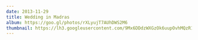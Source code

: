 ```yaml
---
date: 2013-11-29
title: Wedding in Madras
album: https://goo.gl/photos/rXLyujT7AUhDWS2M6
thumbnail: https://lh3.googleusercontent.com/9Mx6DDdzWXGzOk6uupOvhMQzR1hj5qjWSZaBLUPiO2c2byGUG9fDumXivz1ajVGWuPXrSxDuezkkVcovNvoehZ1UjfC9i6X2aB6BWSD93jRI_0IFFntrwY2nma-zAsevmVtByKJDIjWTaWEbsJYi5hMqktyeV8P-GI2Y3gFMRgp9lIhes1FAk_bcR62SWYget4C6SUbQSSIEvIjDCat36JzYxsMhTkXLL9folz4cjZjSINO4chowGkgGisYpwQBpGyRi8kW5vDv-poS8nM0skQFeLUUvWGtKwNFQP8DjD_B5s6ohcZzNBYSyv-Cdma5fWge6pQ3IK_hY3R8cRz1fkkrv28epJUykXfXclhAeWikreUqS6C1aJEVNP9gQaA6k0e9D0EAk0IHoUlVeoV6lj5h1zaVVk_T71bOjJq86qIz-vZHIn4a2Txmvdj9cC4Ue-iyn9znOReU2evbctjoyseaFL0vzNuqwmRPZwQVsMlXA3nutlocxglS4b3pX9bywbNkN00r1umqy7yuQRVgayp0=w2048-h1365-no
---
```

